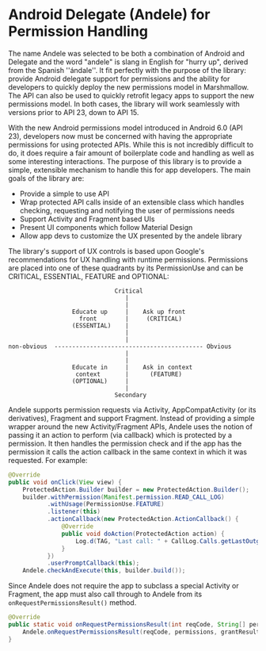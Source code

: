 # Android Delegate (Andele) for Permission Handling

The name Andele was selected to be both a combination of Android and Delegate
and the word "andele" is slang in English for "hurry up", derived from the
Spanish ''ándale''.  It fit perfectly with the purpose of the library: provide
Android delegate support for permissions and the ability for developers to
quickly deploy the new permissions model in Marshmallow. The API can also be
used to quickly retrofit legacy apps to support the new permissions model.
In both cases, the library will work seamlessly with versions prior to API 23,
down to API 15.

With the new Android permissions model introduced in Android 6.0 (API 23),
developers now must be concerned with having the appropriate permissions for
using protected APIs.  While this is not incredibly difficult to do, it does
require a fair amount of boilerplate code and handling as well as some
interesting interactions.  The purpose of this library is to provide a simple,
extensible mechanism to handle this for app developers.  The main goals of the
library are:

* Provide a simple to use API
* Wrap protected API calls inside of an extensible class which handles checking,
requesting and notifying the user of permissions needs
* Support Activity and Fragment based UIs
* Present UI components which follow Material Design
* Allow app devs to customize the UX presented by the andele library

The library's support of UX controls is based upon Google's recommendations for
UX handling with runtime permissions.  Permissions are placed into one of these
quadrants by its PermissionUse and can be CRITICAL, ESSENTIAL, FEATURE and
OPTIONAL:

```
                              Critical
                                 |
                                 |
                  Educate up     |    Ask up front
                    front        |     (CRITICAL)
                  (ESSENTIAL)    |
                                 |
                                 |
non-obvious  ------------------------------------------ Obvious
                                 |
                                 |
                  Educate in     |    Ask in context
                   context       |      (FEATURE)
                  (OPTIONAL)     |
                                 |
                              Secondary
```

Andele supports permission requests via Activity, AppCompatActivity (or its
derivatives), Fragment and support Fragment.  Instead of providing a simple
wrapper around the new Activity/Fragment APIs, Andele uses the notion of passing
it an action to perform (via callback) which is protected by a permission.  It
then handles the permission check and if the app has the permission it
calls the action callback in the same context in which it was requested.
For example:

```java
@Override
public void onClick(View view) {
    ProtectedAction.Builder builder = new ProtectedAction.Builder();
    builder.withPermission(Manifest.permission.READ_CALL_LOG)
           .withUsage(PermissionUse.FEATURE)
           .listener(this)
           .actionCallback(new ProtectedAction.ActionCallback() {
               @Override
               public void doAction(ProtectedAction action) {
                   Log.d(TAG, "Last call: " + CallLog.Calls.getLastOutgoingCall(this));
               }
           })
           .userPromptCallback(this);
    Andele.checkAndExecute(this, builder.build());
```

Since Andele does not require the app to subclass a special Activity or
Fragment, the app must also call through to Andele from its
`onRequestPermissionsResult()` method.

```java
@Override
public static void onRequestPermissionsResult(int reqCode, String[] permissions, int[] grantResults) {
    Andele.onRequestPermissionsResult(reqCode, permissions, grantResults));
}
```


